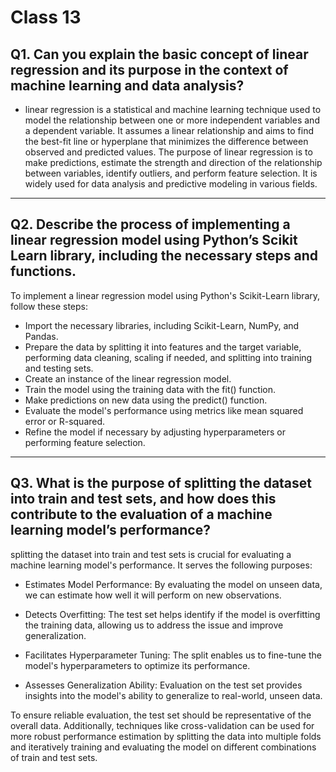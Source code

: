 # Class 13

## Q1. Can you explain the basic concept of linear regression and its purpose in the context of machine learning and data analysis?




+ linear regression is a statistical and machine learning technique used to model the relationship between one or more independent variables and a dependent variable. It assumes a linear relationship and aims to find the best-fit line or hyperplane that minimizes the difference between observed and predicted values. The purpose of linear regression is to make predictions, estimate the strength and direction of the relationship between variables, identify outliers, and perform feature selection. It is widely used for data analysis and predictive modeling in various fields.

---

## Q2. Describe the process of implementing a linear regression model using Python’s Scikit Learn library, including the necessary steps and functions.

To implement a linear regression model using Python's Scikit-Learn library, follow these steps:

+ Import the necessary libraries, including Scikit-Learn, NumPy, and Pandas.
+ Prepare the data by splitting it into features and the target variable, performing data cleaning, scaling if needed, and splitting into training and testing sets.
+ Create an instance of the linear regression model.
+ Train the model using the training data with the fit() function.
+ Make predictions on new data using the predict() function.
+ Evaluate the model's performance using metrics like mean squared error or R-squared.
+ Refine the model if necessary by adjusting hyperparameters or performing feature selection.

---

## Q3. What is the purpose of splitting the dataset into train and test sets, and how does this contribute to the evaluation of a machine learning model’s performance?

splitting the dataset into train and test sets is crucial for evaluating a machine learning model's performance. It serves the following purposes:

+ Estimates Model Performance: By evaluating the model on unseen data, we can estimate how well it will perform on new observations.

+ Detects Overfitting: The test set helps identify if the model is overfitting the training data, allowing us to address the issue and improve generalization.

+ Facilitates Hyperparameter Tuning: The split enables us to fine-tune the model's hyperparameters to optimize its performance.

+ Assesses Generalization Ability: Evaluation on the test set provides insights into the model's ability to generalize to real-world, unseen data.

To ensure reliable evaluation, the test set should be representative of the overall data. Additionally, techniques like cross-validation can be used for more robust performance estimation by splitting the data into multiple folds and iteratively training and evaluating the model on different combinations of train and test sets.


